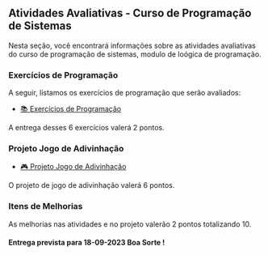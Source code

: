 ## Atividades Avaliativas - Curso de Programação de Sistemas

Nesta seção, você encontrará informações sobre as atividades avaliativas do curso de programação de sistemas, modulo de loógica de programação.

### Exercícios de Programação

A seguir, listamos os exercícios de programação que serão avaliados:

- [📚 Exercícios de Programação](class%20(6,7,8,9,10)%20from%2004-09-2023%20to12-09-2023.md#exercícios-de-programação)

A entrega desses 6 exercícios valerá 2 pontos.

### Projeto Jogo de Adivinhação

- [🎮 Projeto Jogo de Adivinhação](class%20(6,7,8,9,10)%20from%2004-09-2023%20to12-09-2023.md#projeto)

O projeto de jogo de adivinhação valerá 6 pontos.

### Itens de Melhorias

As melhorias nas atividades e no projeto valerão 2 pontos totalizando 10.

#### Entrega prevista para 18-09-2023 Boa Sorte !
